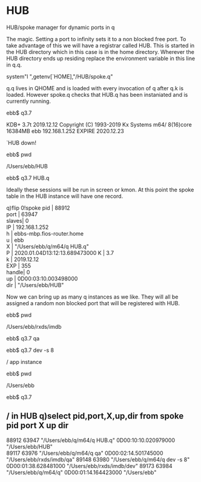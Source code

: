 # HUB
HUB/spoke manager for dynamic ports in q

The magic. Setting a port to infinity sets it to a non blocked free port.
To take advantage of this we will have a registrar called HUB.
This is started in the HUB directory which in this case is in the home directory.
Wherever the HUB directory ends up residing replace the environment variable in this line in q.q.

system"l ",getenv[`HOME],"/HUB/spoke.q"

q.q lives in QHOME and is loaded with every invocation of q after q.k is loaded.
However spoke.q checks that HUB.q has been instaniated and is currently running.

ebb$ q3.7

KDB+ 3.7t 2019.12.12 Copyright (C) 1993-2019 Kx Systems
m64/ 8(16)core 16384MB ebb 192.168.1.252 EXPIRE 2020.12.23

`HUB down!
 
ebb$ pwd

/Users/ebb/HUB

ebb$ q3.7 HUB.q

Ideally these sessions will be run in screen or kmon.
At this point the spoke table in the HUB instance will have one record.

q)flip 0!spoke
pid   | 88912                        
port  | 63947                        
slaves| 0                            
IP    | 192.168.1.252                
h     | ebbs-mbp.fios-router.home    
u     | ebb                          
X     | "/Users/ebb/q/m64/q HUB.q"   
P     | 2020.01.04D13:12:13.689473000
K     | 3.7                          
k     | 2019.12.12                   
EXP   | 355                          
handle| 0                            
up    | 0D00:03:10.003498000         
dir   | "/Users/ebb/HUB"       

Now we can bring up as many q instances as we like.
They will all be assigned a random non blocked port that will be registered with HUB.

ebb$ pwd

/Users/ebb/rxds/imdb

ebb$ q3.7 qa

ebb$ q3.7 dev -s 8

/ app instance

ebb$ pwd

/Users/ebb

ebb$ q3.7

/ in HUB
q)select pid,port,X,up,dir from spoke
pid   port  X                             up                   dir                       
-----------------------------------------------------------------------------------------
88912 63947 "/Users/ebb/q/m64/q HUB.q"    0D00:10:10.020979000 "/Users/ebb/HUB"          
89117 63976 "/Users/ebb/q/m64/q qa"       0D00:02:14.501745000 "/Users/ebb/rxds/imdb/qa" 
89148 63980 "/Users/ebb/q/m64/q dev -s 8" 0D00:01:38.628481000 "/Users/ebb/rxds/imdb/dev"
89173 63984 "/Users/ebb/q/m64/q"          0D00:01:14.164423000 "/Users/ebb"     

